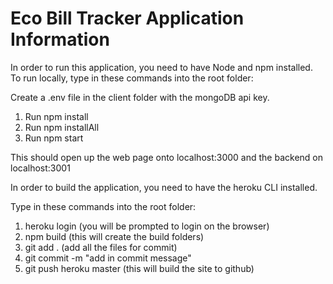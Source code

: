 # Eco Bill Tracker Application Information

In order to run this application, you need to have Node and npm installed.
To run locally, type in these commands into the root folder:

Create a .env file in the client folder with the mongoDB api key.

1. Run npm install
2. Run npm installAll
3. Run npm start

This should open up the web page onto localhost:3000 and the backend on localhost:3001

In order to build the application, you need to have the heroku CLI installed.

Type in these commands into the root folder:

1. heroku login (you will be prompted to login on the browser)
2. npm build (this will create the build folders)
3. git add . (add all the files for commit)
4. git commit -m "add in commit message"
5. git push heroku master (this will build the site to github)
